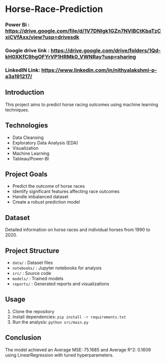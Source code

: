 # Horse-Race-Prediction
### Power Bi : https://drive.google.com/file/d/1V7DNlgk1GZn7NVlBCtKbaTzCxiCVfAxx/view?usp=drivesdk
### Google drive link : https://drive.google.com/drive/folders/1Qd-kH0XKfC9hgOFYrVP1HRMk0_VWNRay?usp=sharing
### LinkedIN Link: https://www.linkedin.com/in/nithyalakshmi-p-a3a191217/
## Introduction
This project aims to predict horse racing outcomes using machine learning techniques.

## Technologies
- Data Cleansing
- Exploratory Data Analysis (EDA)
- Visualization
- Machine Learning
- Tableau/Power-BI

## Project Goals
- Predict the outcome of horse races
- Identify significant features affecting race outcomes
- Handle imbalanced dataset
- Create a robust prediction model

## Dataset
Detailed information on horse races and individual horses from 1990 to 2020.

## Project Structure
- `data/` : Dataset files
- `notebooks/` : Jupyter notebooks for analysis
- `src/` : Source code
- `models/` : Trained models
- `reports/` : Generated reports and visualizations

## Usage
1. Clone the repository
2. Install dependencies: `pip install -r requirements.txt`
3. Run the analysis: `python src/main.py`

## Conclusion
The model achieved an Average MSE: 75.1685 and Average R^2: 0.1609  using LinearRegression with tuned hyperparameters.

